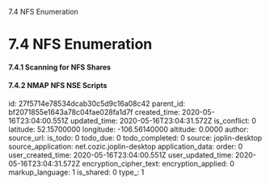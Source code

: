 7.4 NFS Enumeration

# 7.4 NFS Enumeration
#### 7.4.1 Scanning for NFS Shares
#### 7.4.2 NMAP NFS NSE Scripts

id: 27f5714e78534dcab30c5d9c16a08c42
parent_id: bf2071855e1643a78c04fae028fa1d7f
created_time: 2020-05-16T23:04:00.551Z
updated_time: 2020-05-16T23:04:31.572Z
is_conflict: 0
latitude: 52.15700000
longitude: -106.56140000
altitude: 0.0000
author: 
source_url: 
is_todo: 0
todo_due: 0
todo_completed: 0
source: joplin-desktop
source_application: net.cozic.joplin-desktop
application_data: 
order: 0
user_created_time: 2020-05-16T23:04:00.551Z
user_updated_time: 2020-05-16T23:04:31.572Z
encryption_cipher_text: 
encryption_applied: 0
markup_language: 1
is_shared: 0
type_: 1